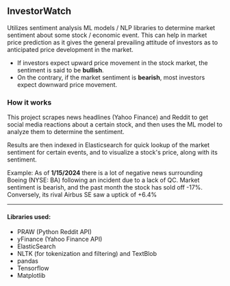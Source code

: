 ## InvestorWatch

Utilizes sentiment analysis ML models / NLP libraries to determine market sentiment about some stock / economic event. This can help in market price prediction as it gives the general prevailing attitude of investors as to anticipated price development in the market.
- If investors expect upward price movement in the stock market, the sentiment is said to be **bullish**.
- On the contrary, if the market sentiment is **bearish**, most investors expect downward price movement.


### How it works
This project scrapes news headlines (Yahoo Finance) and Reddit to get social media reactions about a certain stock, and then uses the ML model to analyze them to determine the sentiment. 

Results are then indexed in Elasticsearch for quick lookup of the market sentiment for certain events, and to visualize a stock's price, along with its sentiment.

Example: As of __1/15/2024__ there is a lot of negative news surrounding Boeing (NYSE: BA) following an incident due to a lack of QC. Market sentiment is bearish, and the past month the stock has sold off -17%. Conversely, its rival Airbus SE saw a uptick of +6.4%

---

#### Libraries used:
- PRAW (Python Reddit API)
- yFinance (Yahoo Finance API) 
- ElasticSearch
- NLTK (for tokenization and filtering) and TextBlob
- pandas
- Tensorflow
- Matplotlib
